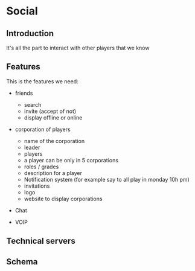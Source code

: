 # Social

## Introduction

It's all the part to interact with other players that we know

## Features

This is the features we need:

* friends
    * search
    * invite (accept of not)
    * display offline or online

* corporation of players
    * name of the corporation
    * leader
    * players
    * a player can be only in 5 corporations
    * roles / grades
    * description for a player
    * Notification system (for example say to all play in monday 10h pm)
    * invitations
    * logo
    * website to display corporations

* Chat
* VOIP



## Technical servers





## Schema


